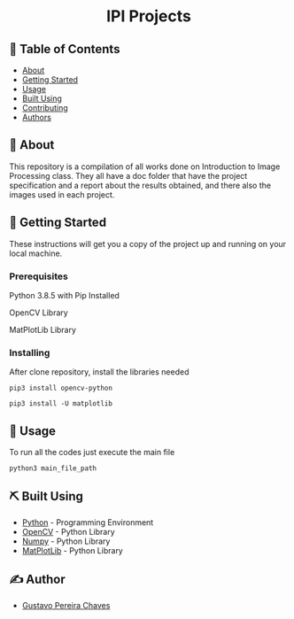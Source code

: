 <h1 align="center">IPI Projects</h1>

## 📝 Table of Contents

- [About](#about)
- [Getting Started](#getting_started)
- [Usage](#usage)
- [Built Using](#built_using)
- [Contributing](../CONTRIBUTING.md)
- [Authors](#authors)

## 🧐 About <a name = "about"></a>

This repository is a compilation of all works done on Introduction to Image Processing class. They all have a doc folder that have the project specification and a report about the results obtained, and there also the images used in each project.

## 🏁 Getting Started <a name = "getting_started"></a>

These instructions will get you a copy of the project up and running on your local machine.

### Prerequisites

Python 3.8.5 with Pip Installed

OpenCV Library

MatPlotLib Library

### Installing

After clone repository, install the libraries needed
```
pip3 install opencv-python
```
```
pip3 install -U matplotlib
```

## 🎈 Usage <a name="usage"></a>

To run all the codes just execute the main file
```
python3 main_file_path
```

## ⛏️ Built Using <a name = "built_using"></a>

- [Python](https://www.python.org/) - Programming Environment
- [OpenCV](https://opencv.org/) - Python Library
- [Numpy](https://numpy.org/) - Python Library
- [MatPlotLib](https://matplotlib.org/) - Python Library

## ✍️ Author <a name = "authors"></a>

- [Gustavo Pereira Chaves](https://github.com/gustavo-oo)
